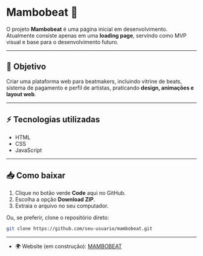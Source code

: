 # Mambobeat 🎵

O projeto **Mambobeat** é uma página inicial em desenvolvimento.  
Atualmente consiste apenas em uma **loading page**, servindo como MVP visual e base para o desenvolvimento futuro.

---

## 🎯 Objetivo
Criar uma plataforma web para beatmakers, incluindo vitrine de beats, sistema de pagamento e perfil de artistas, praticando **design, animações e layout web**.

---

## ⚡ Tecnologias utilizadas
- HTML  
- CSS  
- JavaScript

---

## 📥 Como baixar
1. Clique no botão verde **Code** aqui no GitHub.  
2. Escolha a opção **Download ZIP**.  
3. Extraia o arquivo no seu computador.

Ou, se preferir, clone o repositório direto:
```bash
git clone https://github.com/seu-usuario/mambobeat.git
```
---
- 🌍 Website (em construção): [MAMBOBEAT](https://joshuadacosta.github.io/MAMBOBEAT/templates/MamboBeat.html)
